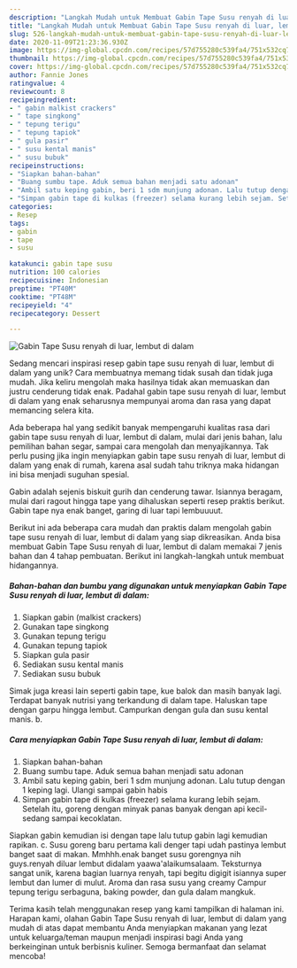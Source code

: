 ```yaml
---
description: "Langkah Mudah untuk Membuat Gabin Tape Susu renyah di luar, lembut di dalam, Enak Banget"
title: "Langkah Mudah untuk Membuat Gabin Tape Susu renyah di luar, lembut di dalam, Enak Banget"
slug: 526-langkah-mudah-untuk-membuat-gabin-tape-susu-renyah-di-luar-lembut-di-dalam-enak-banget
date: 2020-11-09T21:23:36.930Z
image: https://img-global.cpcdn.com/recipes/57d755280c539fa4/751x532cq70/gabin-tape-susu-renyah-di-luar-lembut-di-dalam-foto-resep-utama.jpg
thumbnail: https://img-global.cpcdn.com/recipes/57d755280c539fa4/751x532cq70/gabin-tape-susu-renyah-di-luar-lembut-di-dalam-foto-resep-utama.jpg
cover: https://img-global.cpcdn.com/recipes/57d755280c539fa4/751x532cq70/gabin-tape-susu-renyah-di-luar-lembut-di-dalam-foto-resep-utama.jpg
author: Fannie Jones
ratingvalue: 4
reviewcount: 8
recipeingredient:
- " gabin malkist crackers"
- " tape singkong"
- " tepung terigu"
- " tepung tapiok"
- " gula pasir"
- " susu kental manis"
- " susu bubuk"
recipeinstructions:
- "Siapkan bahan-bahan"
- "Buang sumbu tape. Aduk semua bahan menjadi satu adonan"
- "Ambil satu keping gabin, beri 1 sdm munjung adonan. Lalu tutup dengan 1 keping lagi. Ulangi sampai gabin habis"
- "Simpan gabin tape di kulkas (freezer) selama kurang lebih sejam. Setelah itu, goreng dengan minyak panas banyak dengan api kecil-sedang sampai kecoklatan."
categories:
- Resep
tags:
- gabin
- tape
- susu

katakunci: gabin tape susu 
nutrition: 100 calories
recipecuisine: Indonesian
preptime: "PT40M"
cooktime: "PT48M"
recipeyield: "4"
recipecategory: Dessert

---
```



![Gabin Tape Susu renyah di luar, lembut di dalam](https://img-global.cpcdn.com/recipes/57d755280c539fa4/751x532cq70/gabin-tape-susu-renyah-di-luar-lembut-di-dalam-foto-resep-utama.jpg)

Sedang mencari inspirasi resep gabin tape susu renyah di luar, lembut di dalam yang unik? Cara membuatnya memang tidak susah dan tidak juga mudah. Jika keliru mengolah maka hasilnya tidak akan memuaskan dan justru cenderung tidak enak. Padahal gabin tape susu renyah di luar, lembut di dalam yang enak seharusnya mempunyai aroma dan rasa yang dapat memancing selera kita.

Ada beberapa hal yang sedikit banyak mempengaruhi kualitas rasa dari gabin tape susu renyah di luar, lembut di dalam, mulai dari jenis bahan, lalu pemilihan bahan segar, sampai cara mengolah dan menyajikannya. Tak perlu pusing jika ingin menyiapkan gabin tape susu renyah di luar, lembut di dalam yang enak di rumah, karena asal sudah tahu triknya maka hidangan ini bisa menjadi suguhan spesial.

Gabin adalah sejenis biskuit gurih dan cenderung tawar. Isiannya beragam, mulai dari ragout hingga tape yang dihaluskan seperti resep praktis berikut. Gabin tape nya enak banget, garing di luar tapi lembuuuut.


Berikut ini ada beberapa cara mudah dan praktis dalam mengolah gabin tape susu renyah di luar, lembut di dalam yang siap dikreasikan. Anda bisa membuat Gabin Tape Susu renyah di luar, lembut di dalam memakai 7 jenis bahan dan 4 tahap pembuatan. Berikut ini langkah-langkah untuk membuat hidangannya.

<!--inarticleads1-->

##### Bahan-bahan dan bumbu yang digunakan untuk menyiapkan Gabin Tape Susu renyah di luar, lembut di dalam:

1. Siapkan  gabin (malkist crackers)
1. Gunakan  tape singkong
1. Gunakan  tepung terigu
1. Gunakan  tepung tapiok
1. Siapkan  gula pasir
1. Sediakan  susu kental manis
1. Sediakan  susu bubuk


Simak juga kreasi lain seperti gabin tape, kue balok dan masih banyak lagi. Terdapat banyak nutrisi yang terkandung di dalam tape. Haluskan tape dengan garpu hingga lembut. Campurkan dengan gula dan susu kental manis. b. 

<!--inarticleads2-->

##### Cara menyiapkan Gabin Tape Susu renyah di luar, lembut di dalam:

1. Siapkan bahan-bahan
1. Buang sumbu tape. Aduk semua bahan menjadi satu adonan
1. Ambil satu keping gabin, beri 1 sdm munjung adonan. Lalu tutup dengan 1 keping lagi. Ulangi sampai gabin habis
1. Simpan gabin tape di kulkas (freezer) selama kurang lebih sejam. Setelah itu, goreng dengan minyak panas banyak dengan api kecil-sedang sampai kecoklatan.


Siapkan gabin kemudian isi dengan tape lalu tutup gabin lagi kemudian rapikan. c. Susu goreng baru pertama kali denger tapi udah pastinya lembut banget saat di makan. Mmhhh.enak banget susu gorengnya nih guys.renyah diluar lembut didalam yaawa&#39;alaikumsalaam. Teksturnya sangat unik, karena bagian luarnya renyah, tapi begitu digigit isiannya super lembut dan lumer di mulut. Aroma dan rasa susu yang creamy Campur tepung terigu serbaguna, baking powder, dan gula dalam mangkuk. 

Terima kasih telah menggunakan resep yang kami tampilkan di halaman ini. Harapan kami, olahan Gabin Tape Susu renyah di luar, lembut di dalam yang mudah di atas dapat membantu Anda menyiapkan makanan yang lezat untuk keluarga/teman maupun menjadi inspirasi bagi Anda yang berkeinginan untuk berbisnis kuliner. Semoga bermanfaat dan selamat mencoba!

